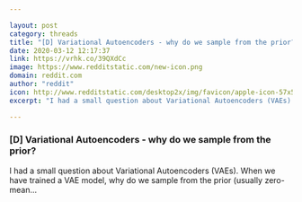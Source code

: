 ```yaml
---

layout: post
category: threads
title: "[D] Variational Autoencoders - why do we sample from the prior?"
date: 2020-03-12 12:17:37
link: https://vrhk.co/39QXdCc
image: https://www.redditstatic.com/new-icon.png
domain: reddit.com
author: "reddit"
icon: http://www.redditstatic.com/desktop2x/img/favicon/apple-icon-57x57.png
excerpt: "I had a small question about Variational Autoencoders (VAEs). When we have trained a VAE model, why do we sample from the prior (usually zero-mean..."

---
```


### [D] Variational Autoencoders - why do we sample from the prior?

I had a small question about Variational Autoencoders (VAEs). When we have trained a VAE model, why do we sample from the prior (usually zero-mean...